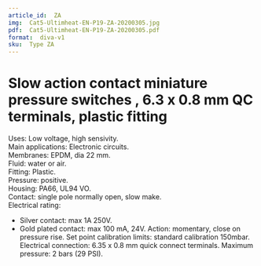 ```yaml
---
article_id:  ZA
img:  Cat5-Ultimheat-EN-P19-ZA-20200305.jpg
pdf:  Cat5-Ultimheat-EN-P19-ZA-20200305.pdf
format:  diva-v1
sku:  Type ZA
---
```

# Slow action contact miniature pressure switches , 6.3 x 0.8 mm QC terminals, plastic fitting

Uses: Low voltage, high sensivity.  
Main applications: Electronic circuits.  
Membranes: EPDM, dia 22 mm.  
Fluid: water or air.  
Fitting: Plastic.  
Pressure: positive.  
Housing: PA66, UL94 VO.  
Contact: single pole normally open, slow make.  
Electrical rating:
- Silver contact: max 1A 250V.
- Gold plated contact: max 100 mA, 24V.
Action: momentary, close on pressure rise.
Set point calibration limits: standard calibration 150mbar.
Electrical connection: 6.35 x 0.8 mm quick connect terminals.
Maximum pressure: 2 bars (29 PSI).  

